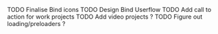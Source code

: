 TODO Finalise Bind icons
TODO Design Bind Userflow
TODO Add call to action for work projects
TODO Add video projects ?
TODO Figure out loading/preloaders ?
